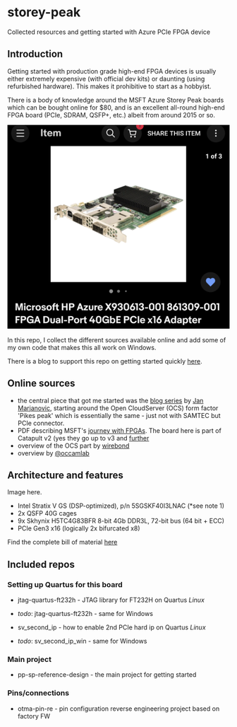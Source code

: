 # storey-peak
Collected resources and getting started with Azure PCIe FPGA device

## Introduction

Getting started with production grade high-end FPGA devices is usually either extremely expensive (with official dev kits) or daunting (using refurbished hardware). This makes it prohibitive to start as a hobbyist.

There is a body of knowledge around the MSFT Azure Storey Peak boards which can be bought online for $80, and is an excellent all-round high-end FPGA board (PCIe, SDRAM, QSFP+, etc.) albeit from around 2015 or so.

![eBay ad for board](eBay-storey-peak.png?raw=true)

In this repo, I collect the different sources available online and add some of my own code that makes this all work on Windows.

There is a blog to support this repo on getting started quickly [here](https://devops.lol/azure-fpga).

## Online sources

- the central piece that got me started was the [blog series](https://j-marjanovic.io/stratix-v-accelerator-card-from-ebay.html) by [Jan Marjanovic](https://twitter.com/janmarjanovic), starting around the Open CloudServer (OCS) form factor 'Pikes peak' which is essentially the same - just not with SAMTEC but PCIe connector.
- PDF describing MSFT's [journey with FPGAs](https://indico.fnal.gov/event/22303/contributions/246438/attachments/157852/206736/Catapult_Putnam_Snowmass_2022_FPGA_Cloud__for_HPC.pdf). The board here is part of Catapult v2 (yes they go up to v3 and [further](https://github.com/tow3rs/catapult-v3-smartnic-re/issues/2)
- overview of the OCS part by [wirebond](https://github.com/wirebond/catapult_v2_pikes_peak)
- overview by [@occamlab](http://virtlab.occamlab.com/home/zapisnik/microsoft-catapult-v2)

## Architecture and features

Image here.

- Intel Stratix V GS (DSP-optimized), p/n 5SGSKF40I3LNAC (*see note 1)
- 2x QSFP 40G cages
- 9x Skhynix H5TC4G83BFR 8-bit 4Gb DDR3L, 72-bit bus (64 bit + ECC)
- PCIe Gen3 x16 (logically 2x bifurcated x8)

Find the complete bill of material [here](BOM.md)

## Included repos

### Setting up Quartus for this board

- jtag-quartus-ft232h - JTAG library for FT232H on Quartus *Linux*
- *todo*: jtag-quartus-ft232h - same for Windows

- sv_second_ip - how to enable 2nd PCIe hard ip on Quartus *Linux*
- *todo*: sv_second_ip_win - same for Windows

### Main project

- pp-sp-reference-design - the main project for getting started

### Pins/connections

- otma-pin-re - pin configuration reverse engineering project based on factory FW
